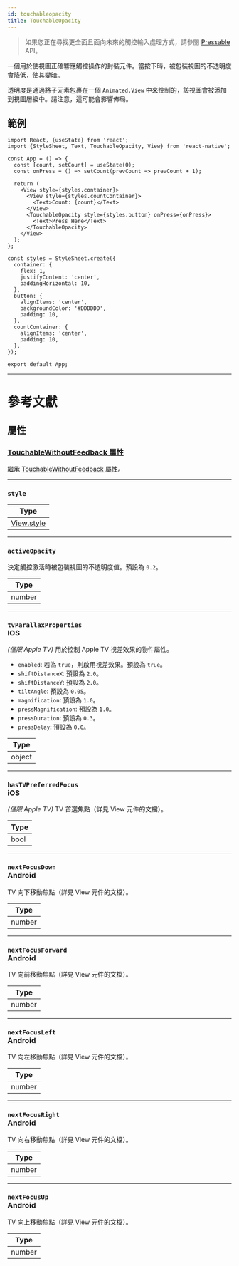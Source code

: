 ```yaml
---
id: touchableopacity
title: TouchableOpacity
---
```


> 如果您正在尋找更全面且面向未來的觸控輸入處理方式，請參閱 [Pressable](pressable.md) API。

一個用於使視圖正確響應觸控操作的封裝元件。當按下時，被包裝視圖的不透明度會降低，使其變暗。

透明度是通過將子元素包裹在一個 `Animated.View` 中來控制的，該視圖會被添加到視圖層級中。請注意，這可能會影響佈局。

## 範例

```SnackPlayer name=TouchableOpacity%20Example
import React, {useState} from 'react';
import {StyleSheet, Text, TouchableOpacity, View} from 'react-native';

const App = () => {
  const [count, setCount] = useState(0);
  const onPress = () => setCount(prevCount => prevCount + 1);

  return (
    <View style={styles.container}>
      <View style={styles.countContainer}>
        <Text>Count: {count}</Text>
      </View>
      <TouchableOpacity style={styles.button} onPress={onPress}>
        <Text>Press Here</Text>
      </TouchableOpacity>
    </View>
  );
};

const styles = StyleSheet.create({
  container: {
    flex: 1,
    justifyContent: 'center',
    paddingHorizontal: 10,
  },
  button: {
    alignItems: 'center',
    backgroundColor: '#DDDDDD',
    padding: 10,
  },
  countContainer: {
    alignItems: 'center',
    padding: 10,
  },
});

export default App;
```

---

# 參考文獻

## 屬性

### [TouchableWithoutFeedback 屬性](touchablewithoutfeedback.md#props)

繼承 [TouchableWithoutFeedback 屬性](touchablewithoutfeedback.md#props)。

---

### `style`

| Type                           |
| ------------------------------ |
| [View.style](view-style-props) |

---

### `activeOpacity`

決定觸控激活時被包裝視圖的不透明度值。預設為 `0.2`。

| Type   |
| ------ |
| number |

---

### `tvParallaxProperties` <div class="label ios">IOS</div>

_(僅限 Apple TV)_ 用於控制 Apple TV 視差效果的物件屬性。

- `enabled`: 若為 `true`，則啟用視差效果。預設為 `true`。
- `shiftDistanceX`: 預設為 `2.0`。
- `shiftDistanceY`: 預設為 `2.0`。
- `tiltAngle`: 預設為 `0.05`。
- `magnification`: 預設為 `1.0`。
- `pressMagnification`: 預設為 `1.0`。
- `pressDuration`: 預設為 `0.3`。
- `pressDelay`: 預設為 `0.0`。

| Type   |
| ------ |
| object |

---

### `hasTVPreferredFocus` <div class="label ios">iOS</div>

_(僅限 Apple TV)_ TV 首選焦點（詳見 View 元件的文檔）。

| Type |
| ---- |
| bool |

---

### `nextFocusDown` <div class="label android">Android</div>

TV 向下移動焦點（詳見 View 元件的文檔）。

| Type   |
| ------ |
| number |

---

### `nextFocusForward` <div class="label android">Android</div>

TV 向前移動焦點（詳見 View 元件的文檔）。

| Type   |
| ------ |
| number |

---

### `nextFocusLeft` <div class="label android">Android</div>

TV 向左移動焦點（詳見 View 元件的文檔）。

| Type   |
| ------ |
| number |

---

### `nextFocusRight` <div class="label android">Android</div>

TV 向右移動焦點（詳見 View 元件的文檔）。

| Type   |
| ------ |
| number |

---

### `nextFocusUp` <div class="label android">Android</div>

TV 向上移動焦點（詳見 View 元件的文檔）。

| Type   |
| ------ |
| number |